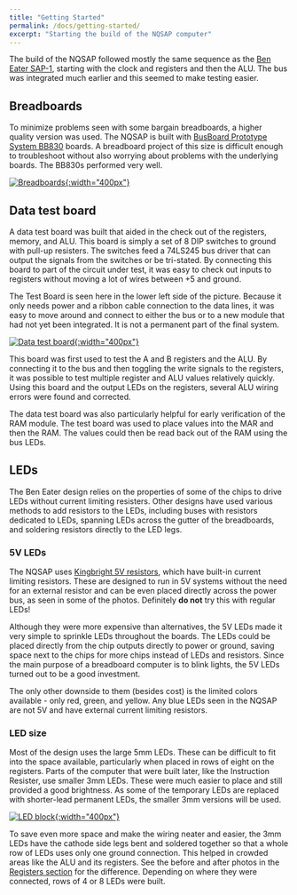 ```yaml
---
title: "Getting Started"
permalink: /docs/getting-started/
excerpt: "Starting the build of the NQSAP computer"
---
```


The build of the NQSAP followed mostly the same sequence as the [Ben Eater
SAP-1](https://eater.net/8bit), starting with the clock and registers and then the ALU.
The bus was integrated much earlier and this seemed to make testing easier.

## Breadboards

To minimize problems seen with some bargain breadboards, a higher quality version was
used.  The NQSAP is built with [BusBoard Prototype System BB830](https://smile.amazon.com/BB830-Solderless-Plug-BreadBoard-tie-Points/dp/B0040Z4QN8/) boards.  A breadboard project
of this size is difficult enough to troubleshoot without also worrying about problems with
the underlying boards.  The BB830s performed very well.

[![Breadboards](../../assets/images/bb830-breadboard.jpg "BB830 breadboard"){:width="400px"}](../../assets/images/bb830-breadboard.jpg)

## Data test board

A data test board was built that aided in the check out of the registers, memory, and ALU.
This board is simply a set of 8 DIP switches to ground with pull-up resisters.  The
switches feed a 74LS245 bus driver that can output the signals from the switches or be
tri-stated. By connecting this board to part of the circuit under test, it was easy to
check out inputs to registers without moving a lot of wires between +5 and ground.

The Test Board is seen here in the lower left side of the picture.  Because it only
needs power and a ribbon cable connection to the data lines, it was easy to move around
and connect to either the bus or to a new module that had not yet been integrated.  It is
not a permanent part of the final system.

[![Data test board](../../assets/images/data-test-board.jpg "data test board"){:width="400px"}](../../assets/images/data-test-board.jpg)

This board was first used to test the A and B registers and the ALU.  By connecting it
to the bus and then toggling the write signals to the registers, it was possible to test
multiple register and ALU values relatively quickly.  Using this board and the output LEDs
on the registers, several ALU wiring errors were found and corrected.

The data test board was also particularly helpful for early verification of the RAM
module.  The test board was used to place values into the MAR and then the RAM.  The
values could then be read back out of the RAM using the bus LEDs.

## LEDs

The Ben Eater design relies on the properties of some of the chips to drive LEDs without
current limiting resisters.  Other designs have used various methods to add resistors to
the LEDs, including buses with resistors dedicated to LEDs, spanning LEDs across the
gutter of the breadboards, and soldering resistors directly to the LED legs.

### 5V LEDs

The NQSAP uses [Kingbright 5V
resistors](https://www.mouser.com/new/kingbright/kingbright-resistor-LEDs/), which have
built-in current limiting resistors.  These are designed to run in 5V systems without the
need for an external resistor and can be even placed directly across the power bus, as
seen in some of the photos.  Definitely **do not** try this with regular LEDs!

Although they were more expensive than alternatives, the 5V LEDs made it very simple to
sprinkle LEDs throughout the boards.  The LEDs could be placed directly from the chip
outputs directly to power or ground, saving space next to the chips for more chips instead
of LEDs and resistors. Since the main purpose of a breadboard computer is to blink lights,
the 5V LEDs turned out to be a good investment.  

The only other downside to them (besides cost) is the limited colors available - only red,
green, and yellow.  Any blue LEDs seen in the NQSAP are not 5V and have external current
limiting resistors.

### LED size

Most of the design uses the large 5mm LEDs.  These can be difficult to fit into the space
available, particularly when placed in rows of eight on the registers.  Parts of the
computer that were built later, like the Instruction Resister, use smaller 3mm LEDs.
These were much easier to place and still provided a good brightness.  As some of the
temporary LEDs are replaced with shorter-lead permanent LEDs, the smaller 3mm versions
will be used.

[![LED block](../../assets/images/led-block.jpg "soldered row of LEDs"){:width="400px"}](../../assets/images/led-block.jpg)

To save even more space and make the wiring neater and easier, the 3mm LEDs have the
cathode side legs bent and soldered together so that a whole row of LEDs uses only one
ground connection. This helped in crowded areas like the ALU and its registers.  See the
before and after photos in the [Registers section](../registers/) for the difference.
Depending on where they were connected, rows of 4 or 8 LEDs were built.
